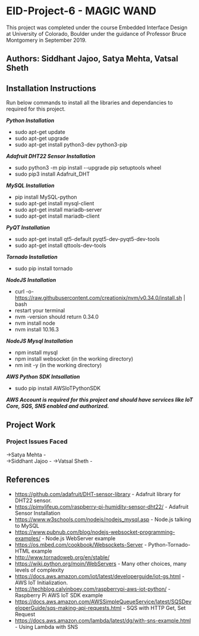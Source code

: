 # EID-Project-6 - MAGIC WAND
  
This project was completed under the course Embedded Interface Design at University of Colorado, Boulder under the guidance of Professor Bruce Montgomery in September 2019.
  
## Authors: Siddhant Jajoo, Satya Mehta, Vatsal Sheth  

## Installation Instructions 
 Run below commands to install all the libraries and dependancies to required for this project. 
    
***Python Installation***
- sudo apt-get update
- sudo apt-get upgrade
- sudo apt-get install python3-dev python3-pip
  
***Adafruit DHT22 Sensor Installation***
- sudo python3 -m pip install --upgrade pip setuptools wheel
- sudo pip3 install Adafruit_DHT
  
***MySQL Installation***
- pip install MySQL-python
- sudo apt-get install mysql-client
- sudo apt-get install mariadb-server
- sudo apt-get install mariadb-client

***PyQT Installation***
- sudo apt-get install qt5-default pyqt5-dev-pyqt5-dev-tools
- sudo apt-get install qttools-dev-tools

***Tornado Installation***
- sudo pip install tornado

***NodeJS Installation***
- curl -o- https://raw.githubusercontent.com/creationix/nvm/v0.34.0/install.sh | bash
- restart your terminal
- nvm -version should return 0.34.0
- nvm install node
- nvm install 10.16.3

***NodeJS Mysql Installation***
- npm install mysql
- npm install websocket (in the working directory)
- nm init -y (in the working directory)  
  
  

***AWS Python SDK Intsallation***
- sudo pip install AWSIoTPythonSDK

***AWS Account is required for this project and should have services like IoT Core, SQS, SNS enabled and authorized.***

## Project Work


### Project Issues Faced

  
->Satya Mehta -   
->Siddhant Jajoo - 
->Vatsal Sheth - 



## References
- https://github.com/adafruit/DHT-sensor-library - Adafruit library for DHT22 sensor.
- https://pimylifeup.com/raspberry-pi-humidity-sensor-dht22/ - Adafruit Sensor Installation
- https://www.w3schools.com/nodejs/nodejs_mysql.asp - Node.js talking to MySQL
- https://www.pubnub.com/blog/nodejs-websocket-programming-examples/ - Node.js WebServer example
- https://os.mbed.com/cookbook/Websockets-Server - Python-Tornado-HTML example
- http://www.tornadoweb.org/en/stable/
- https://wiki.python.org/moin/WebServers - Many other choices, many levels of complexity
- https://docs.aws.amazon.com/iot/latest/developerguide/iot-gs.html - AWS IoT Initialization.
- https://techblog.calvinboey.com/raspberrypi-aws-iot-python/ - Raspberry Pi AWS IoT SDK example
- https://docs.aws.amazon.com/AWSSimpleQueueService/latest/SQSDeveloperGuide/sqs-making-api-requests.html - SQS with HTTP Get, Set Request
- https://docs.aws.amazon.com/lambda/latest/dg/with-sns-example.html - Using Lambda with SNS
